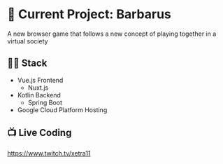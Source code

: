 # 🚀 Current Project: Barbarus
A new browser game that follows a new concept of playing together in a virtual society
## 👨‍💻 Stack
- Vue.js Frontend
  - Nuxt.js  
- Kotlin Backend
  - Spring Boot 
- Google Cloud Platform Hosting
## 📺 Live Coding
https://www.twitch.tv/xetra11
